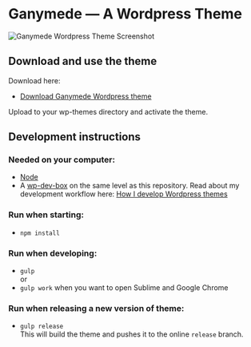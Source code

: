 # Ganymede — A Wordpress Theme

![Ganymede Wordpress Theme Screenshot](http://static.digitalenergy.nl/ganymede.jpg)

## Download and use the theme

Download here:    
- [Download Ganymede Wordpress theme](https://github.com/reinier/ganymede/archive/release.zip)

Upload to your wp-themes directory and activate the theme.


## Development instructions

### Needed on your computer:
- [Node](https://nodejs.org)
- A [wp-dev-box](https://github.com/reinier/wp-dev-box) on the same level as this repository. Read about my development workflow here: [How I develop Wordpress themes](https://gist.github.com/reinier/c806c5ec8ad3e6906e66)

### Run when starting:
- `npm install`

### Run when developing:
- `gulp`    
or
- `gulp work` when you want to open Sublime and Google Chrome

### Run when releasing a new version of theme:
- `gulp release`    
  This will build the theme and pushes it to the online `release` branch.
